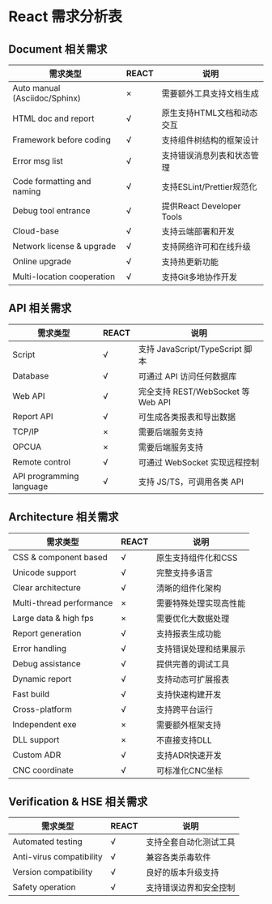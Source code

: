 # React 需求分析表

## Document 相关需求
| 需求类型 | REACT | 说明 |
|----------|-------|------|
| Auto manual (Asciidoc/Sphinx) | × | 需要额外工具支持文档生成 |
| HTML doc and report | √ | 原生支持HTML文档和动态交互 |
| Framework before coding | √ | 支持组件树结构的框架设计 |
| Error msg list | √ | 支持错误消息列表和状态管理 |
| Code formatting and naming | √ | 支持ESLint/Prettier规范化 |
| Debug tool entrance | √ | 提供React Developer Tools |
| Cloud-base | √ | 支持云端部署和开发 |
| Network license & upgrade | √ | 支持网络许可和在线升级 |
| Online upgrade | √ | 支持热更新功能 |
| Multi-location cooperation | √ | 支持Git多地协作开发 |

## API 相关需求
| 需求类型 | REACT | 说明 |
|----------|-------|------|
| Script | √ | 支持 JavaScript/TypeScript 脚本 |
| Database | √ | 可通过 API 访问任何数据库 |
| Web API | √ | 完全支持 REST/WebSocket 等 Web API |
| Report API | √ | 可生成各类报表和导出数据 |
| TCP/IP | × | 需要后端服务支持 |
| OPCUA | × | 需要后端服务支持 |
| Remote control | √ | 可通过 WebSocket 实现远程控制 |
| API programming language | √ | 支持 JS/TS，可调用各类 API |

## Architecture 相关需求
| 需求类型 | REACT | 说明 |
|----------|-------|------|
| CSS & component based | √ | 原生支持组件化和CSS |
| Unicode support | √ | 完整支持多语言 |
| Clear architecture | √ | 清晰的组件化架构 |
| Multi-thread performance | × | 需要特殊处理实现高性能 |
| Large data & high fps | × | 需要优化大数据处理 |
| Report generation | √ | 支持报表生成功能 |
| Error handling | √ | 支持错误处理和结果展示 |
| Debug assistance | √ | 提供完善的调试工具 |
| Dynamic report | √ | 支持动态可扩展报表 |
| Fast build | √ | 支持快速构建开发 |
| Cross-platform | √ | 支持跨平台运行 |
| Independent exe | × | 需要额外框架支持 |
| DLL support | × | 不直接支持DLL |
| Custom ADR | √ | 支持ADR快速开发 |
| CNC coordinate | √ | 可标准化CNC坐标 |

## Verification & HSE 相关需求
| 需求类型 | REACT | 说明 |
|----------|-------|------|
| Automated testing | √ | 支持全套自动化测试工具 |
| Anti-virus compatibility | √ | 兼容各类杀毒软件 |
| Version compatibility | √ | 良好的版本升级支持 |
| Safety operation | √ | 支持错误边界和安全控制 |
